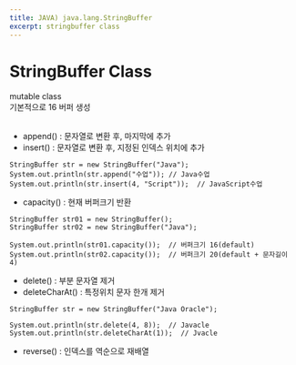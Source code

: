 ```yaml
---
title: JAVA) java.lang.StringBuffer
excerpt: stringbuffer class
---
```


# StringBuffer Class
mutable class  
기본적으로 16 버퍼 생성 <br/><br/>

- append() : 문자열로 변환 후, 마지막에 추가
- insert() : 문자열로 변환 후, 지정된 인덱스 위치에 추가

```
StringBuffer str = new StringBuffer("Java");
System.out.println(str.append("수업")); // Java수업
System.out.println(str.insert(4, "Script"));  // JavaScript수업
```

- capacity() : 현재 버퍼크기 반환

```
StringBuffer str01 = new StringBuffer();
StringBuffer str02 = new StringBuffer("Java");

System.out.println(str01.capacity());  // 버퍼크기 16(default)
System.out.println(str02.capacity());  // 버퍼크기 20(default + 문자길이 4)
```

- delete() : 부분 문자열 제거
- deleteCharAt() : 특정위치 문자 한개 제거

```
StringBuffer str = new StringBuffer("Java Oracle");

System.out.println(str.delete(4, 8));  // Javacle
System.out.println(str.deleteCharAt(1));  // Jvacle
```

- reverse() : 인덱스를 역순으로 재배열  <br/>
